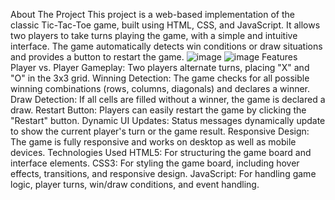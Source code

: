 About The Project
This project is a web-based implementation of the classic Tic-Tac-Toe game, built using HTML, CSS, and JavaScript. It allows two players to take turns playing the game, with a simple and intuitive interface. The game automatically detects win conditions or draw situations and provides a button to restart the game.
![image](https://github.com/user-attachments/assets/0cb15487-e8be-48f7-a443-f7fbff4f9603)
![image](https://github.com/user-attachments/assets/1cb2fa47-6d5c-48a9-9398-156b31d71f06)
Features
Player vs. Player Gameplay: Two players alternate turns, placing "X" and "O" in the 3x3 grid.
Winning Detection: The game checks for all possible winning combinations (rows, columns, diagonals) and declares a winner.
Draw Detection: If all cells are filled without a winner, the game is declared a draw.
Restart Button: Players can easily restart the game by clicking the "Restart" button.
Dynamic UI Updates: Status messages dynamically update to show the current player's turn or the game result.
Responsive Design: The game is fully responsive and works on desktop as well as mobile devices.
Technologies Used
HTML5: For structuring the game board and interface elements.
CSS3: For styling the game board, including hover effects, transitions, and responsive design.
JavaScript: For handling game logic, player turns, win/draw conditions, and event handling.

